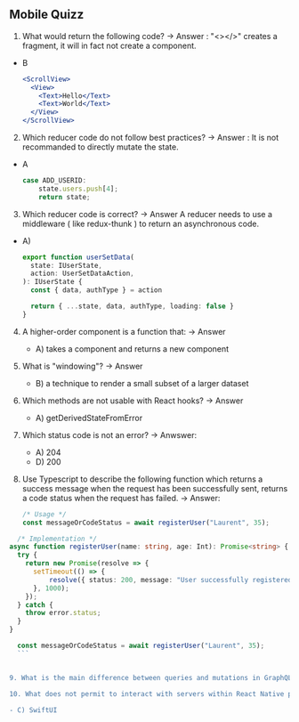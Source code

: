 ## Mobile Quizz

1. What would return the following code? -> Answer :
"<></>" creates a fragment, it will in fact not create a <View> component.
- B
	```jsx
	<ScrollView>
	  <View>
	    <Text>Hello</Text>
	    <Text>World</Text>
	  </View>
	</ScrollView>
	```

2. Which reducer code do not follow best practices? -> Answer : 
It is not recommanded to directly mutate the state.

- A
	```ts
	case ADD_USERID:
	    state.users.push[4];
	    return state;
	```



3. Which reducer code is correct? -> Answer
A reducer needs to use a middleware ( like redux-thunk ) to return an asynchronous code. 
- A)
	```ts
	export function userSetData(
	  state: IUserState,
	  action: UserSetDataAction,
	): IUserState {
	  const { data, authType } = action
	
	  return { ...state, data, authType, loading: false }
	}
	```

4. A higher-order component is a function that: -> Answer
	- A) takes a component and returns a new component

5. What is "windowing"? -> Answer
	- B) a technique to render a small subset of a larger dataset

6. Which methods are not usable with React hooks? -> Answer
	- A) getDerivedStateFromError

7. Which status code is not an error? -> Anwswer: 

	- A) 204
	- D) 200

8. Use Typescript to describe the following function which returns a success message when the request has been successfully sent, returns a code status when the request has failed. -> Answer: 

	```ts
	/* Usage */ 
	const messageOrCodeStatus = await registerUser("Laurent", 35);
	```

  ```ts
	/* Implementation */ 
  async function registerUser(name: string, age: Int): Promise<string> {
    try {
      return new Promise(resolve => {
        setTimeout(() => {
            resolve({ status: 200, message: "User successfully registered" });
        }, 1000);
      });
    } catch {
      throw error.status;
    }
  }

	const messageOrCodeStatus = await registerUser("Laurent", 35);
	```
  

9. What is the main difference between queries and mutations in GraphQL? Queries are used to get data and fields are executed in parallel; mutations are used to create, edit or delete data and executed serially for the top-level fields.

10. What does not permit to interact with servers within React Native project? -> Answer:

- C) SwiftUI